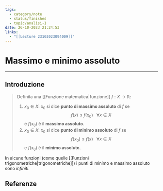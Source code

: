 ```yaml
---
tags:
  - category/note
  - status/finished
  - topic/analisi-I
date: 26-10-2023 21:24:53
links:
  - "[[Lecture 23102023094009]]"
---
```

# Massimo e minimo assoluto
---
## Introduzione
> Definita una [[Funzione matematica|funzione]] $f: X \to \mathbb{R}$:
> 1. $x_{0} \in X$: $x_{0}$ si dice **punto di massimo assoluto** di $f$ se
>    $$f(x) \leq f(x_{0}) \ \ \ \forall x \in X$$
>    e $f(x_{0})$ è il **massimo assoluto**.
> 2. $x_{0} \in X$: $x_{0}$ si dice **punto di minimo assoluto** di $f$ se
>    $$f(x_{0}) \leq f(x) \ \ \ \forall x \in X$$
>    e $f(x_{0})$ è il **minimo assoluto**.

In alcune funzioni (come quelle [[Funzioni trigonometriche|trigonometriche]]) i punti di minimo e massimo assoluto sono _infiniti_.

## Referenze